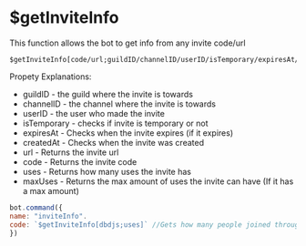# $getInviteInfo

This function allows the bot to get info from any invite code/url

```text
$getInviteInfo[code/url;guildID/channelID/userID/isTemporary/expiresAt/createdAt/url/code/uses/maxUses]
```

Propety Explanations:

* guildID - the guild where the invite is towards
* channelID - the channel where the invite is towards
* userID - the user who made the invite
* isTemporary - checks if invite is temporary or not
* expiresAt - Checks when the invite expires \(if it expires\)
* createdAt - Checks when the invite was created
* url - Returns the invite url
* code - Returns the invite code
* uses - Returns how many uses the invite has
* maxUses - Returns the max amount of  uses the invite can have \(If it has a max amount\)

```javascript
bot.command({
name: "inviteInfo".
code: `$getInviteInfo[dbdjs;uses]` //Gets how many people joined through the <invite_code>
}) 
```

